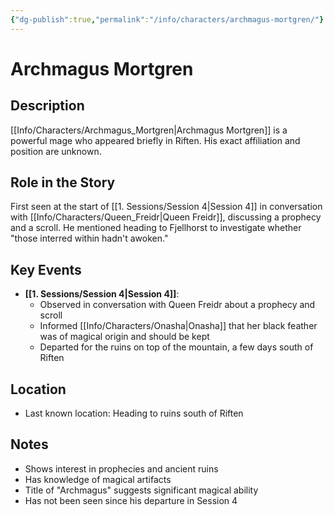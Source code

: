 ```yaml
---
{"dg-publish":true,"permalink":"/info/characters/archmagus-mortgren/"}
---
```


# Archmagus Mortgren

## Description
[[Info/Characters/Archmagus_Mortgren\|Archmagus Mortgren]] is a powerful mage who appeared briefly in Riften. His exact affiliation and position are unknown.

## Role in the Story
First seen at the start of [[1. Sessions/Session 4\|Session 4]] in conversation with [[Info/Characters/Queen_Freidr\|Queen Freidr]], discussing a prophecy and a scroll. He mentioned heading to Fjellhorst to investigate whether "those interred within hadn't awoken."

## Key Events
- **[[1. Sessions/Session 4\|Session 4]]**: 
  - Observed in conversation with Queen Freidr about a prophecy and scroll
  - Informed [[Info/Characters/Onasha\|Onasha]] that her black feather was of magical origin and should be kept
  - Departed for the ruins on top of the mountain, a few days south of Riften

## Location
- Last known location: Heading to ruins south of Riften

## Notes
- Shows interest in prophecies and ancient ruins
- Has knowledge of magical artifacts
- Title of "Archmagus" suggests significant magical ability
- Has not been seen since his departure in Session 4